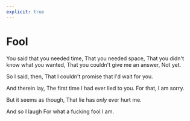 ```yaml
---
explicit: true
---
```


# Fool

You said that you needed time,
That you needed space,
That you didn't know what you wanted,
That you couldn't give me an answer,
Not yet.

So I said, then,
That I couldn't promise that I'd wait for you.

And therein lay,
The first time I had ever lied to you.
For that, I am sorry.

But it seems as though,
That lie has *only* ever hurt me.

And so I laugh
For what a fucking fool I am.

